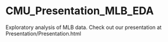 # CMU_Presentation_MLB_EDA
Exploratory analysis of MLB data. Check out our presentation at Presentation/Presentation.html
